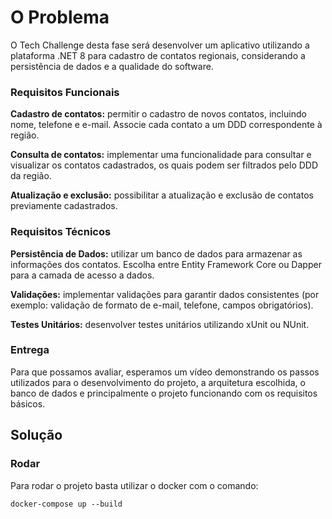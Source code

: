 <h1>O Problema</h1>


<p>
  O Tech Challenge desta fase será desenvolver um aplicativo utilizando a plataforma .NET 8 para cadastro de contatos
  regionais, considerando a persistência de dados e a qualidade do software.
</p>
<h3>Requisitos Funcionais</h3>

<p>
  <strong>Cadastro de contatos:</strong> permitir o cadastro de novos contatos, incluindo nome,
  telefone e e-mail. Associe cada contato a um DDD correspondente à região.
</p>

<p>
  <strong>Consulta de contatos:</strong> implementar uma funcionalidade para consultar e
  visualizar os contatos cadastrados, os quais podem ser filtrados pelo DDD da região.
</p>

<p>
  <strong>Atualização e exclusão:</strong> possibilitar a atualização e exclusão de contatos
  previamente cadastrados.
</p>

<h3>Requisitos Técnicos</h3>

<p>
  <strong>Persistência de Dados:</strong> utilizar um banco de dados para armazenar as
  informações dos contatos. Escolha entre Entity Framework Core ou Dapper para a camada de acesso a dados.
</p>

<p>
  <strong>Validações:</strong> implementar validações para garantir dados consistentes (por
  exemplo: validação de formato de e-mail, telefone, campos obrigatórios).
</p>

<p>
  <strong>Testes Unitários:</strong> desenvolver testes unitários utilizando xUnit ou NUnit.
</p>

<h3>Entrega</h3>

<p>
  Para que possamos avaliar, esperamos um vídeo demonstrando os passos utilizados para o desenvolvimento do projeto, a arquitetura escolhida, o banco de dados e principalmente o projeto funcionando com os requisitos básicos.
</p>

## Solução

### Rodar 

Para rodar o projeto basta utilizar o docker com o comando:

```
docker-compose up --build
```